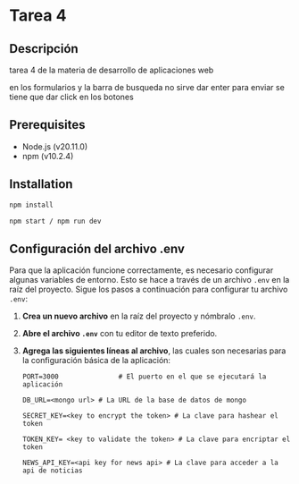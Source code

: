 # Tarea 4

## Descripción

tarea 4 de la materia de desarrollo de aplicaciones web

en los formularios y la barra de busqueda no sirve dar enter para enviar se tiene que dar click en los botones

## Prerequisites

-   Node.js (v20.11.0)
-   npm (v10.2.4)

## Installation

```sh
npm install

npm start / npm run dev
```

## Configuración del archivo .env

Para que la aplicación funcione correctamente, es necesario configurar algunas variables de entorno. Esto se hace a través de un archivo `.env` en la raíz del proyecto. Sigue los pasos a continuación para configurar tu archivo `.env`:

1. **Crea un nuevo archivo** en la raíz del proyecto y nómbralo `.env`.

2. **Abre el archivo `.env`** con tu editor de texto preferido.

3. **Agrega las siguientes líneas al archivo**, las cuales son necesarias para la configuración básica de la aplicación:

    ```plaintext
    PORT=3000               # El puerto en el que se ejecutará la aplicación

    DB_URL=<mongo url> # La URL de la base de datos de mongo

    SECRET_KEY=<key to encrypt the token> # La clave para hashear el token

    TOKEN_KEY= <key to validate the token> # La clave para encriptar el token

    NEWS_API_KEY=<api key for news api> # La clave para acceder a la api de noticias
    ```
